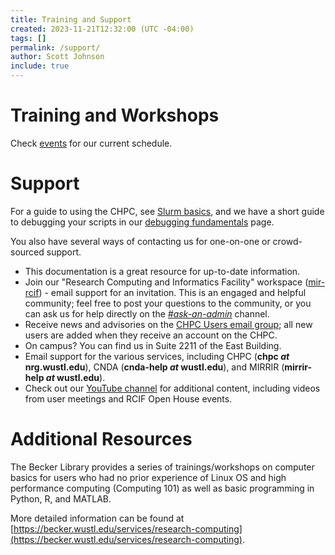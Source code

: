 ```yaml
---
title: Training and Support
created: 2023-11-21T12:32:00 (UTC -04:00)
tags: []
permalink: /support/
author: Scott Johnson
include: true
---
```


# Training and Workshops
Check [events](../events) for our current schedule.
# Support
For a guide to using the CHPC, see [Slurm basics](../getting-started/slurm-basics), and we have a short guide to debugging your scripts in our [debugging fundamentals](../getting-started/debugging-fundamentals) page.

You also have several ways of contacting us for one-on-one or crowd-sourced support.

* This documentation is a great resource for up-to-date information.
* Join our "Research Computing and Informatics Facility" workspace ([mir-rcif](https://mir-rcif.slack.com)) - email support for an invitation. This is an engaged and helpful community; feel free to post your questions to the community, or you can ask us for help directly on the [_#ask-an-admin_](https://mir-rcif.slack.com/archives/C05SQC1SJ0Y) channel.
* Receive news and advisories on the [CHPC Users email group](https://gowustl.sharepoint.com/sites/chpc-users); all new users are added when they receive an account on the CHPC.
* On campus? You can find us in Suite 2211 of the East Building.
* Email support for the various services, including CHPC (__chpc _at_ nrg.wustl.edu__), CNDA (__cnda-help _at_ wustl.edu__), and MIRRIR (__mirrir-help _at_ wustl.edu__).
* Check out our [YouTube channel](https://www.youtube.com/@rcifwustl) for additional content, including videos from user meetings and RCIF Open House events.

# Additional Resources
The Becker Library provides a series of trainings/workshops on computer basics for users who had no prior experience of Linux OS and high performance computing (Computing 101) as well as basic programming in Python, R, and MATLAB.

More detailed information can be found at [https://becker.wustl.edu/services/research-computing](https://becker.wustl.edu/services/research-computing).
